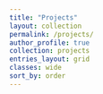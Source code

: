 ```yaml
---
title: "Projects"
layout: collection
permalink: /projects/
author_profile: true
collection: projects
entries_layout: grid
classes: wide
sort_by: order
---
```

